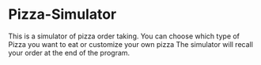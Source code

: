 # Pizza-Simulator
This is a simulator of pizza order taking.
You can choose which type of Pizza you want to eat or customize your own pizza
The simulator will recall your order at the end of the program.
